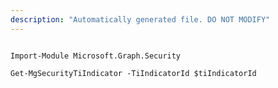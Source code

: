```yaml
---
description: "Automatically generated file. DO NOT MODIFY"
---
```


```powershellv1

Import-Module Microsoft.Graph.Security

Get-MgSecurityTiIndicator -TiIndicatorId $tiIndicatorId

```